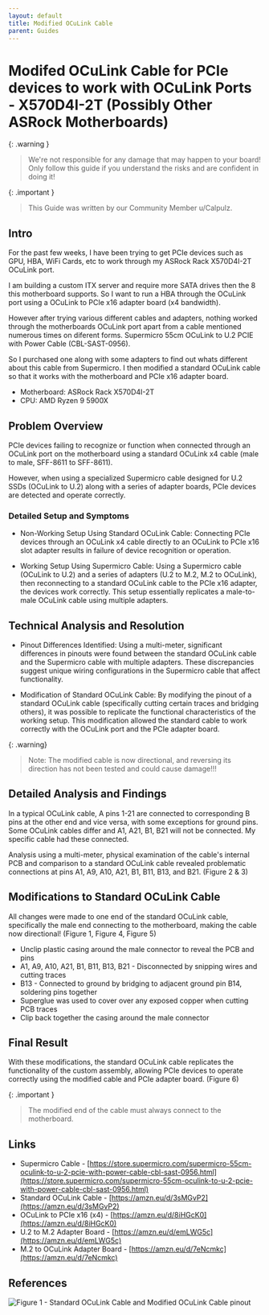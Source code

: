 ```yaml
---
layout: default
title: Modified OCuLink Cable
parent: Guides
---
```


# Modifed OCuLink Cable for PCIe devices to work with OCuLink Ports - X570D4I-2T (Possibly Other ASRock Motherboards)

{: .warning }
> We're not responsible for any damage that may happen to your board!
> Only follow this guide if you understand the risks and are confident in doing it!

{: .important }
> This Guide was written by our Community Member u/Calpulz. 

## Intro

For the past few weeks, I have been trying to get PCIe devices such as GPU, HBA, WiFi Cards, etc to work through my ASRock Rack X570D4I-2T OCuLink port.

I am building a custom ITX server and require more SATA drives then the 8 this motherboard supports. So I want to run a HBA through the OCuLink port using a OCuLink to PCIe x16 adapter board (x4 bandwidth).

However after trying various different cables and adapters, nothing worked through the motherboards OCuLink port apart from a cable mentioned numerous times on diferent forms. Supermicro 55cm OCuLink to U.2 PCIE with Power Cable (CBL-SAST-0956).

So I purchased one along with some adapters to find out whats different about this cable from Supermicro. I then modified a standard OCuLink cable so that it works with the motherboard and PCIe x16 adapter board.

* Motherboard: ASRock Rack X570D4I-2T  
* CPU: AMD Ryzen 9 5900X

## Problem Overview

PCIe devices failing to recognize or function when connected through an OCuLink port on the motherboard using a standard OCuLink x4 cable (male to male, SFF-8611 to SFF-8611).

However, when using a specialized Supermicro cable designed for U.2 SSDs (OCuLink to U.2) along with a series of adapter boards, PCIe devices are detected and operate correctly.

### Detailed Setup and Symptoms

* Non-Working Setup Using Standard OCuLink Cable: Connecting PCIe devices through an OCuLink x4 cable directly to an OCuLink to PCIe x16 slot adapter results in failure of device recognition or operation.

* Working Setup Using Supermicro Cable: Using a Supermicro cable (OCuLink to U.2) and a series of adapters (U.2 to M.2, M.2 to OCuLink), then reconnecting to a standard OCuLink cable to the PCIe x16 adapter, the devices work correctly. This setup essentially replicates a male-to-male OCuLink cable using multiple adapters.

## Technical Analysis and Resolution

* Pinout Differences Identified: Using a multi-meter, significant differences in pinouts were found between the standard OCuLink cable and the Supermicro cable with multiple adapters. These discrepancies suggest unique wiring configurations in the Supermicro cable that affect functionality.

* Modification of Standard OCuLink Cable: By modifying the pinout of a standard OCuLink cable (specifically cutting certain traces and bridging others), it was possible to replicate the functional characteristics of the working setup. This modification allowed the standard cable to work correctly with the OCuLink port and the PCIe adapter board.

{: .warning}
> Note: The modified cable is now directional, and reversing its direction has not been tested and could cause damage!!!

## Detailed Analysis and Findings

In a typical OCuLink cable, A pins 1-21 are connected to corresponding B pins at the other end and vice versa, with some exceptions for ground pins. Some OCuLink cables differ and A1, A21, B1, B21 will not be connected. My specific cable had these connected.

Analysis using a multi-meter, physical examination of the cable's internal PCB and comparison to a standard OCuLink cable revealed problematic connections at pins A1, A9, A10, A21, B1, B11, B13, and B21. (Figure 2 & 3)

## Modifications to Standard OCuLink Cable

All changes were made to one end of the standard OCuLink cable, specifically the male end connecting to the motherboard, making the cable now directional! (Figure 1, Figure 4, Figure 5)

* Unclip plastic casing around the male connector to reveal the PCB and pins
* A1, A9, A10, A21, B1, B11, B13, B21 - Disconnected by snipping wires and cutting traces
* B13 - Connected to ground by bridging to adjacent ground pin B14, soldering pins together
* Superglue was used to cover over any exposed copper when cutting PCB traces
* Clip back together the casing around the male connector

## Final Result

With these modifications, the standard OCuLink cable replicates the functionality of the custom assembly, allowing PCIe devices to operate correctly using the modified cable and PCIe adapter board. (Figure 6)

{: .important }
> The modified end of the cable must always connect to the motherboard.

## Links

* Supermicro Cable - [https://store.supermicro.com/supermicro-55cm-oculink-to-u-2-pcie-with-power-cable-cbl-sast-0956.html](https://store.supermicro.com/supermicro-55cm-oculink-to-u-2-pcie-with-power-cable-cbl-sast-0956.html)
* Standard OCuLink Cable - [https://amzn.eu/d/3sMGvP2](https://amzn.eu/d/3sMGvP2)
* OCuLink to PCIe x16 (x4) - [https://amzn.eu/d/8iHGcK0](https://amzn.eu/d/8iHGcK0)
* U.2 to M.2 Adapter Board - [https://amzn.eu/d/emLWG5c](https://amzn.eu/d/emLWG5c)
* M.2 to OCuLink Adapter Board - [https://amzn.eu/d/7eNcmkc](https://amzn.eu/d/7eNcmkc)

## References

![Figure 1 - Standard OCuLink Cable and Modified OCuLink Cable pinout](/asrockwiki/assets/images/wiki/ocuGuide/ocuFig1.png "Figure 1 - Standard OCuLink Cable and Modified OCuLink Cable pinout")